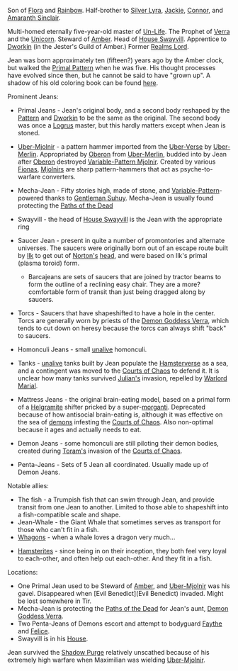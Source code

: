 Son of [Flora](FlorimelOfOberon) and [Rainbow](RainbowOfDancers). Half-brother to [Silver Lyra](SilverLyra), [Jackie](JackieOfFlorimel), [Connor](ConnorOfFlorimel), and [Amaranth Sinclair](AmaranthOfFlorimel).

Multi-homed eternally five-year-old master of [Un-Life](UnLife).  The Prophet of [Verra](DemonGoddessVerra) and the [Unicorn](UnicornOfAmber).  Steward of [Amber](KolvirPromontory). Head of [House Swayvill](HouseSwayvill).  Apprentice to [Dworkin](DworkinOfAmber) (in the Jester's Guild of Amber.)  Former [Realms Lord](RealmsLords).

Jean was born approximately ten (fifteen?) years ago by the Amber clock, but walked the [Primal Pattern](PrimalPattern) when he was five.  His thought processes have evolved since then, but he cannot be said to have "grown up". A shadow of his old coloring book can be found [here](http://home.comcast.net/~sgorton/amber/).

Prominent Jeans:
 + Primal Jeans - Jean's original body, and a second body reshaped by the [Pattern](PrimalPattern) and [Dworkin](DworkinOfAmber) to be the same as the original.  The second body was once a [Logrus](TheLogrus) master, but this hardly matters except when Jean is stoned.
 + [Uber-Mjolnir](PatternBlade) - a pattern hammer imported from the [Uber-Verse](UberVerse) by [Uber-Merlin](UberMerlin). Appropriated by [Oberon](OberonOfDworkin) from [Uber-Merlin](UberMerlin), budded into by Jean after [Oberon](OberonOfDworkin) destroyed [Variable-Pattern Mjolnir](PatternBlade).  Created by various [Fionas](FionaOfOberon), [Mjolnirs](PatternBlade) are sharp pattern-hammers that act as psyche-to-warfare converters.
 + Mecha-Jean - Fifty stories high, made of stone, and [Variable-Pattern](VariablePattern)-powered thanks to [Gentleman Suhuy](GentlemanSuhuy).  Mecha-Jean is usually found protecting the [Paths of the Dead](DragaeraPromontory) 
 + Swayvill - the head of [House Swayvill](HouseSwayvill) is the Jean with the appropriate ring 

 + Saucer Jean - present in quite a number of promontories and alternate universes. The saucers were originally born out of an escape route built by [Ilk](IlkandacianOfCara) to get out of [Norton's](NortonOfBeastmasters) [head](NortonsHead), and were based on Ilk's primal (plasma toroid) form.
   + Barcajeans are sets of saucers that are joined by tractor beams to form the outline of a reclining easy chair. They are a more? comfortable form of transit than just being dragged along by saucers.
 + Torcs - Saucers that have shapeshifted to have a hole in the center.  Torcs are generally worn by priests of the [Demon Goddess Verra](DemonGoddessVerra), which tends to cut down on heresy because the torcs can always shift "back" to saucers.
 + Homonculi Jeans - small [unalive](UnLife) homonculi.
 + Tanks - [unalive](UnLife) tanks built by Jean populate the [Hamsterverse](HamsterVerse) as a sea, and a contingent was moved to the [Courts of Chaos](CourtsOfChaos) to defend it.  It is unclear how many tanks survived [Julian's](JulianOfOberon) invasion, repelled by [Warlord Marial](RealmsLords).
 + Mattress Jeans - the original brain-eating model, based on a primal form of a [Helgramite](HouseHelgram) shifter pricked by a super-[morganti](MorgantiWeapon).  Deprecated because of how antisocial brain-eating is, although it was effective on the sea of [demons](ChaosDemon) infesting the [Courts of Chaos](CourtsOfChaos).  Also non-optimal because it ages and actually needs to eat.
 + Demon Jeans - some homonculi are still piloting their demon bodies, created during [Toram's](ToramOfMages) invasion of the [Courts of Chaos](CourtsOfChaos).
 + Penta-Jeans - Sets of 5 Jean all coordinated.  Usually made up of Demon Jeans.

Notable allies:
 + The fish - a Trumpish fish that can swim through Jean, and provide transit from one Jean to another. Limited to those able to shapeshift into a fish-compatible scale and shape.
 + Jean-Whale - the Giant Whale that sometimes serves as transport for those who can't fit in a fish.
 + [Whagons](DragonWhales) - when a whale loves a dragon very much...
 * [Hamsterites](WhoIsWhereHamsterites) - since being in on their inception, they both feel very loyal to each-other, and often help out each-other.  And they fit in a fish.

Locations:
 + One Primal Jean used to be Steward of [Amber](KolvirPromontory), and [Uber-Mjolnir](PatternBlade) was his gavel.  Disappeared when [Evil Benedict](Evil Benedict) invaded.  Might be lost somewhere in Tir.
 + Mecha-Jean is protecting the [Paths of the Dead](DragaeraPromontory) for Jean's aunt, [Demon Goddess Verra](DemonGoddessVerra).
 + Two Penta-Jeans of Demons escort and attempt to bodyguard [Faythe](FaytheOfCeleste) and [Felice](FeliceOfCeleste). 
 + Swayvill is in his [House](HouseSwayvill).

Jean survived the [Shadow Purge](ShadowPurge) relatively unscathed because of his extremely high warfare when Maximilian was wielding [Uber-Mjolnir](PatternBlade).
